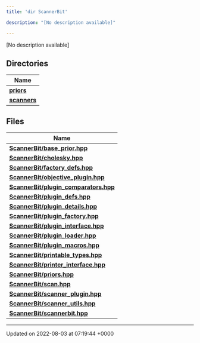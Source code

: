 ```yaml
---
title: 'dir ScannerBit'

description: "[No description available]"

---
```







[No description available]

## Directories

| Name           |
| -------------- |
| **[priors](/documentation/code/gambit_2.2/files/dir_fcd5a9dbbf1819829d7ec1014844ab30/#dir-priors)**  |
| **[scanners](/documentation/code/gambit_2.2/files/dir_d8899288cb095d9f40a7187612d7e0b7/#dir-scanners)**  |

## Files

| Name           |
| -------------- |
| **[ScannerBit/base_prior.hpp](/documentation/code/gambit_2.2/files/base__prior_8hpp/#file-base-prior.hpp)**  |
| **[ScannerBit/cholesky.hpp](/documentation/code/gambit_2.2/files/cholesky_8hpp/#file-cholesky.hpp)**  |
| **[ScannerBit/factory_defs.hpp](/documentation/code/gambit_2.2/files/factory__defs_8hpp/#file-factory-defs.hpp)**  |
| **[ScannerBit/objective_plugin.hpp](/documentation/code/gambit_2.2/files/objective__plugin_8hpp/#file-objective-plugin.hpp)**  |
| **[ScannerBit/plugin_comparators.hpp](/documentation/code/gambit_2.2/files/plugin__comparators_8hpp/#file-plugin-comparators.hpp)**  |
| **[ScannerBit/plugin_defs.hpp](/documentation/code/gambit_2.2/files/plugin__defs_8hpp/#file-plugin-defs.hpp)**  |
| **[ScannerBit/plugin_details.hpp](/documentation/code/gambit_2.2/files/plugin__details_8hpp/#file-plugin-details.hpp)**  |
| **[ScannerBit/plugin_factory.hpp](/documentation/code/gambit_2.2/files/plugin__factory_8hpp/#file-plugin-factory.hpp)**  |
| **[ScannerBit/plugin_interface.hpp](/documentation/code/gambit_2.2/files/plugin__interface_8hpp/#file-plugin-interface.hpp)**  |
| **[ScannerBit/plugin_loader.hpp](/documentation/code/gambit_2.2/files/plugin__loader_8hpp/#file-plugin-loader.hpp)**  |
| **[ScannerBit/plugin_macros.hpp](/documentation/code/gambit_2.2/files/plugin__macros_8hpp/#file-plugin-macros.hpp)**  |
| **[ScannerBit/printable_types.hpp](/documentation/code/gambit_2.2/files/printable__types_8hpp/#file-printable-types.hpp)**  |
| **[ScannerBit/printer_interface.hpp](/documentation/code/gambit_2.2/files/printer__interface_8hpp/#file-printer-interface.hpp)**  |
| **[ScannerBit/priors.hpp](/documentation/code/gambit_2.2/files/priors_8hpp/#file-priors.hpp)**  |
| **[ScannerBit/scan.hpp](/documentation/code/gambit_2.2/files/scan_8hpp/#file-scan.hpp)**  |
| **[ScannerBit/scanner_plugin.hpp](/documentation/code/gambit_2.2/files/scanner__plugin_8hpp/#file-scanner-plugin.hpp)**  |
| **[ScannerBit/scanner_utils.hpp](/documentation/code/gambit_2.2/files/scanner__utils_8hpp/#file-scanner-utils.hpp)**  |
| **[ScannerBit/scannerbit.hpp](/documentation/code/gambit_2.2/files/scannerbit_8hpp/#file-scannerbit.hpp)**  |






-------------------------------

Updated on 2022-08-03 at 07:19:44 +0000

